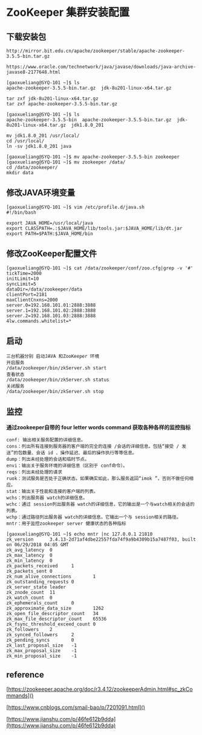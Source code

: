 # ZooKeeper 集群安装配置

## 下载安装包

```shell
http://mirror.bit.edu.cn/apache/zookeeper/stable/apache-zookeeper-3.5.5-bin.tar.gz

https://www.oracle.com/technetwork/java/javase/downloads/java-archive-javase8-2177648.html

```

```shell
[gaoxueliang@SYQ-101 ~]$ ls
apache-zookeeper-3.5.5-bin.tar.gz  jdk-8u201-linux-x64.tar.gz
```

```
tar zxf jdk-8u201-linux-x64.tar.gz 
tar zxf apache-zookeeper-3.5.5-bin.tar.gz

[gaoxueliang@SYQ-101 ~]$ ls
apache-zookeeper-3.5.5-bin  apache-zookeeper-3.5.5-bin.tar.gz  jdk-8u201-linux-x64.tar.gz  jdk1.8.0_201

mv jdk1.8.0_201 /usr/local/
cd /usr/local/
ln -sv jdk1.8.0_201 java

[gaoxueliang@SYQ-101 ~]$ mv apache-zookeeper-3.5.5-bin zookeeper
[gaoxueliang@SYQ-101 ~]$ mv zookeeper /data/
cd /data/zookeeper/
mkdir data
```

## 修改JAVA环境变量

```
[gaoxueliang@SYQ-101 ~]$ vim /etc/profile.d/java.sh 
#!/bin/bash

export JAVA_HOME=/usr/local/java
export CLASSPATH=.:$JAVA_HOME/lib/tools.jar:$JAVA_HOME/lib/dt.jar
export PATH=$PATH:$JAVA_HOME/bin
```

## 修改ZooKeeper配置文件

```
[gaoxueliang@SYQ-101 ~]$ cat /data/zookeeper/conf/zoo.cfg|grep -v '#'
tickTime=2000
initLimit=10
syncLimit=5
dataDir=/data/zookeeper/data
clientPort=2181
maxClientCnxns=2000
server.0=192.168.101.01:2888:3888
server.1=192.168.101.02:2888:3888
server.2=192.168.101.03:2888:3888
4lw.commands.whitelist=*
```
## 启动

```
三台机器分别 启动JAVA 和ZooKeeper 环境
开启服务
/data/zookeeper/bin/zkServer.sh start 
查看状态
/data/zookeeper/bin/zkServer.sh status
关闭服务
/data/zookeeper/bin/zkServer.sh stop
```

## 监控

**通过zookeeper自带的 four letter words command 获取各种各样的监控指标**
    
```
conf: 输出相关服务配置的详细信息。
cons：列出所有连接到服务器的客户端的完全的连接 /会话的详细信息。包括“接受 / 发送”的包数量、会话 id 、操作延迟、最后的操作执行等等信息。
dump：列出未经处理的会话和临时节点。
envi：输出关于服务环境的详细信息（区别于 conf命令）。
reqs：列出未经处理的请求
ruok：测试服务是否处于正确状态。如果确实如此，那么服务返回“imok ”，否则不做任何相应。
stat：输出关于性能和连接的客户端的列表。
wchs：列出服务器 watch的详细信息。
wchc：通过 session列出服务器 watch的详细信息，它的输出是一个与watch相关的会话的列表。
wchp：通过路径列出服务器 watch的详细信息。它输出一个与 session相关的路径。
mntr：用于监控zookeeper server 健康状态的各种指标
```

```
[gaoxueliang@SYQ-101 ~]$ echo mntr |nc 127.0.0.1 21810
zk_version      3.4.13-2d71af4dbe22557fda74f9a9b4309b15a7487f03, built on 06/29/2018 04:05 GMT
zk_avg_latency  0
zk_max_latency  0
zk_min_latency  0
zk_packets_received     1
zk_packets_sent 0
zk_num_alive_connections        1
zk_outstanding_requests 0
zk_server_state leader
zk_znode_count  11
zk_watch_count  0
zk_ephemerals_count     0
zk_approximate_data_size        1262
zk_open_file_descriptor_count   34
zk_max_file_descriptor_count    65536
zk_fsync_threshold_exceed_count 0
zk_followers    2
zk_synced_followers     2
zk_pending_syncs        0
zk_last_proposal_size   -1
zk_max_proposal_size    -1
zk_min_proposal_size    -1
```


## reference

[https://zookeeper.apache.org/doc/r3.4.12/zookeeperAdmin.html#sc_zkCommands]()

[https://www.cnblogs.com/smail-bao/p/7201091.html]()

[https://www.jianshu.com/p/46fe612b9dda](https://www.jianshu.com/p/46fe612b9dda)
